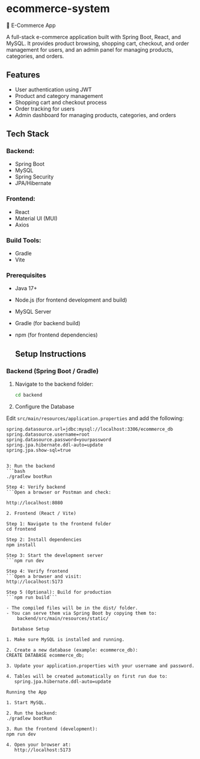# ecommerce-system
🛒 E-Commerce App

A full-stack e-commerce application built with Spring Boot, React, and MySQL. 
It provides product browsing, shopping cart, checkout, and order management for users, and an admin panel for managing products, categories, and orders.

## Features

- User authentication using JWT
- Product and category management
- Shopping cart and checkout process
- Order tracking for users
- Admin dashboard for managing products, categories, and orders

## Tech Stack

### Backend: 
- Spring Boot
- MySQL
- Spring Security
- JPA/Hibernate
  
### Frontend: 
- React
- Material UI (MUI)
- Axios
  
### Build Tools: 
- Gradle
- Vite

### Prerequisites
- Java 17+
- Node.js (for frontend development and build)
- MySQL Server
- Gradle (for backend build)
- npm (for frontend dependencies)

  ## Setup Instructions

### Backend (Spring Boot / Gradle)
1. Navigate to the backend folder:
   ```bash
   cd backend

2. Configure the Database

Edit `src/main/resources/application.properties` and add the following:

```properties
spring.datasource.url=jdbc:mysql://localhost:3306/ecommerce_db
spring.datasource.username=root
spring.datasource.password=yourpassword
spring.jpa.hibernate.ddl-auto=update
spring.jpa.show-sql=true


3: Run the backend
```bash
./gradlew bootRun

Step 4: Verify backend
```Open a browser or Postman and check:

http://localhost:8080

2. Frontend (React / Vite)

Step 1: Navigate to the frontend folder
cd frontend

Step 2: Install dependencies
npm install

Step 3: Start the development server
```npm run dev

Step 4: Verify frontend
```Open a browser and visit:
http://localhost:5173

Step 5 (Optional): Build for production
```npm run build```

- The compiled files will be in the dist/ folder.
- You can serve them via Spring Boot by copying them to:
    backend/src/main/resources/static/

  Database Setup

1. Make sure MySQL is installed and running.

2. Create a new database (example: ecommerce_db):
CREATE DATABASE ecommerce_db;

3. Update your application.properties with your username and password.

4. Tables will be created automatically on first run due to:
   spring.jpa.hibernate.ddl-auto=update

Running the App

1. Start MySQL.

2. Run the backend:
./gradlew bootRun

3. Run the frontend (development):
npm run dev

4. Open your browser at:
   http://localhost:5173



